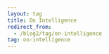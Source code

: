 ```yaml
---
layout: tag
title: On Intelligence
redirect_from:
  - /blog2/tag/on-intelligence
tag: on-intelligence
---
```

